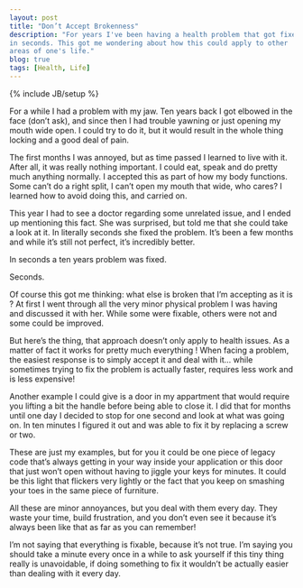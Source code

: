 ```yaml
---
layout: post
title: "Don’t Accept Brokenness"
description: "For years I've been having a health problem that got fixed
in seconds. This got me wondering about how this could apply to other
areas of one's life."
blog: true
tags: [Health, Life]
---
```


{% include JB/setup %}

For a while I had a problem with my jaw. Ten years back I got elbowed in the face (don’t ask), and since then I had trouble yawning or just opening my mouth wide open. I could try to do it, but it would result in the whole thing locking and a good deal of pain.

The first months I was annoyed, but as time passed I learned to live with it. After all, it was really nothing important. I could eat, speak and do pretty much anything normally. I accepted this as part of how my body functions. Some can’t do a right split, I can’t open my mouth that wide, who cares? I learned how to avoid doing this, and carried on.

This year I had to see a doctor regarding some unrelated issue, and I ended up mentioning this fact. She was surprised, but told me that she could take a look at it. In literally seconds she fixed the problem. It’s been a few months and while it’s still not perfect, it’s incredibly better.

In seconds a ten years problem was fixed.

Seconds.

Of course this got me thinking: what else is broken that I’m accepting as it is ? At first I went through all the very minor physical problem I was having and discussed it with her. While some were fixable, others were not and some could be improved.

But here’s the thing, that approach doesn’t only apply to health issues. As a matter of fact it works for pretty much everything ! When facing a problem, the easiest response is to simply accept it and deal with it... while sometimes trying to fix the problem is actually faster, requires less work and is less expensive!

Another example I could give is a door in my appartment that would require you lifting a bit the handle before being able to close it. I did that for months until one day I decided to stop for one second and look at what was going on. In ten minutes I figured it out and was able to fix it by replacing a screw or two.

These are just my examples, but for you it could be one piece of legacy code that’s always getting in your way inside your application or this door that just won’t open without having to jiggle your keys for minutes. It could be this light that flickers very lightly or the fact that you keep on smashing your toes in the same piece of furniture.

All these are minor annoyances, but you deal with them every day. They waste your time, build frustration, and you don’t even see it because it’s always been like that as far as you can remember!

I’m not saying that everything is fixable, because it’s not true. I’m saying you should take a minute every once in a while to ask yourself if this tiny thing really is unavoidable, if doing something to fix it wouldn’t be actually easier than dealing with it every day.
